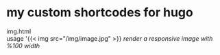 # my custom shortcodes for hugo
img.html  
usage
'{{< img src="/img/image.jpg" >}}
*render a responsive image with %100 width*
